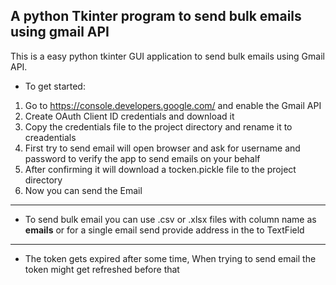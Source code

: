 ## A python Tkinter program to send bulk emails using gmail API

This is a easy python tkinter GUI application to send bulk emails using Gmail API.

* To get started:
1. Go to https://console.developers.google.com/ and enable the Gmail API
2. Create OAuth Client ID credentials and download it
3. Copy the credentials file to the project directory and rename it to creadentials
4. First try to send email will open browser and ask for username and password to verify the app to send emails on your behalf
5. After confirming it will download a tocken.pickle file to the project directory
6. Now you can send the Email
---
* To send bulk email you can use .csv or .xlsx files with column name as **emails** or for a single email send provide address in the to TextField
---
* The token gets expired after some time, When trying to send email the token might get refreshed before that
